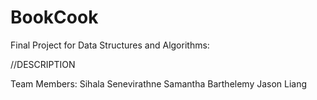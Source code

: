# BookCook
Final Project for Data Structures and Algorithms:

//DESCRIPTION


Team Members:
Sihala Senevirathne
Samantha Barthelemy
Jason Liang

